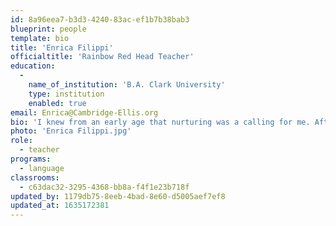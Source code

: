 ```yaml
---
id: 8a96eea7-b3d3-4240-83ac-ef1b7b38bab3
blueprint: people
template: bio
title: 'Enrica Filippi'
officialtitle: 'Rainbow Red Head Teacher'
education:
  -
    name_of_institution: 'B.A. Clark University'
    type: institution
    enabled: true
email: Enrica@Cambridge-Ellis.org
bio: 'I knew from an early age that nurturing was a calling for me. After attending Clark University for Psychology, I found myself working with children right away, mostly in settings such as after-school and enrichment programs. When planning curriculum, I enjoy including mindfulness through activities that encourage making connections and observing the natural environment. A native Italian with Chinese roots, I value learning about diverse cultures and perspectives, and listening to stories that help to shape knowing. I love how bright and curious toddlers naturally are, and am excited to be working alongside them more extensively. In my free time, I enjoy the outdoors, reading, yoga, and traveling.'
photo: 'Enrica Filippi.jpg'
role:
  - teacher
programs:
  - language
classrooms:
  - c63dac32-3295-4368-bb8a-f4f1e23b718f
updated_by: 1179db75-8eeb-4bad-8e60-d5005aef7ef8
updated_at: 1635172381
---
```

